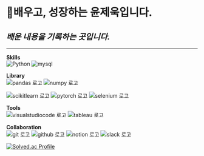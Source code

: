 # 👋배우고, 성장하는 윤제욱입니다.
## _배운 내용을 기록하는 곳입니다._
---

**Skills**  
![Python](https://img.shields.io/badge/python-3776AB?style=for-the-badge&logo=python&logoColor=white "Python 로고")  ![mysql](https://img.shields.io/badge/mysql-4479A1?style=for-the-badge&logo=mysql&logoColor=white "mysql 로고")  

**Library**  
![pandas 로고](https://img.shields.io/badge/pandas-150458?style=for-the-badge&logo=pandas&logoColor=white "pandas 로고") ![numpy 로고](https://img.shields.io/badge/numpy-013243?style=for-the-badge&logo=numpy&logoColor=white "numpy 로고")  

![scikitlearn 로고](https://img.shields.io/badge/scikitlearn-F7931E?style=for-the-badge&logo=scikitlearn&logoColor=white "scikitlearn  로고") ![pytorch 로고](https://img.shields.io/badge/pytorch-EE4C2C?style=for-the-badge&logo=pytorch&logoColor=white "pytorch  로고") ![selenium 로고](https://img.shields.io/badge/selenium-43B02A?style=for-the-badge&logo=selenium&logoColor=white "selenium  로고")  

**Tools**  
![visualstudiocode 로고](https://img.shields.io/badge/visualstudiocode-007ACC?style=for-the-badge&logo=visualstudiocode&logoColor=white "visualstudiocode 로고") ![tableau 로고](https://img.shields.io/badge/tableau-E97627?style=for-the-badge&logo=tableau&logoColor=white "tableau 로고")  

**Collaboration**  
![git 로고](https://img.shields.io/badge/git-F05032?style=for-the-badge&logo=git&logoColor=white "git 로고") ![github 로고](https://img.shields.io/badge/github-181717?style=for-the-badge&logo=github&logoColor=white "github 로고") ![notion 로고](https://img.shields.io/badge/notion-000000?style=for-the-badge&logo=notion&logoColor=white "notion 로고") ![slack 로고](https://img.shields.io/badge/slack-4A154B?style=for-the-badge&logo=slack&logoColor=white "slack 로고") 

[![Solved.ac Profile](http://mazassumnida.wtf/api/v2/generate_badge?boj=yju1205)](https://solved.ac/yju1205/)
